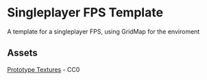 # Singleplayer FPS Template
A template for a singleplayer FPS, using GridMap for the enviroment 

## Assets
[Prototype Textures](https://kenney-assets.itch.io/prototype-textures) - CC0
